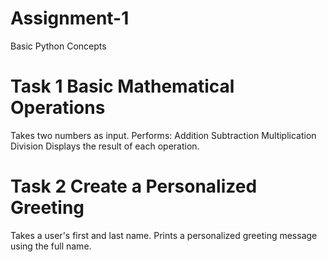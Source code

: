 # Assignment-1
Basic Python Concepts
# Task 1 Basic Mathematical Operations
Takes two numbers as input.
 Performs:
 Addition
 Subtraction
 Multiplication
 Division 
 Displays the result of each operation.

 # Task 2 Create a Personalized Greeting
 Takes a user's first and last name.
 Prints a personalized greeting message using the full name.
